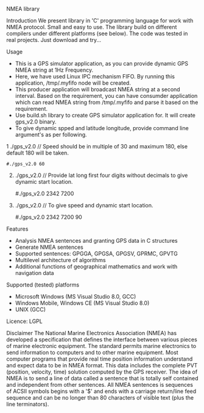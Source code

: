 NMEA library

Introduction
We present library in 'C' programming language for work with NMEA protocol. Small and easy to use. The library build on different compilers under different platforms (see below). The code was tested in real projects. Just download and try...

Usage
* This is a GPS simulator application, as you can provide dynamic GPS NMEA string at 1Hz Frequency.
* Here, we have used Linux IPC mechanism FIFO. By running this application, /tmp/.myfifo node will be created. 
* This producer application will broadcast NMEA string at a second interval. Based on the requirement, you can have consumder application which can read NMEA string from /tmp/.myfifo and 
  parse it based on the requirement. 
* Use build.sh library to create GPS simulator application for. It will create gps_v2.0 binary.
* To give dynamic spped and latitude longitude, provide command line argument's as per following.

1 ./gps_v2.0 <kmphspeed>		// Speed should be in multiple of 30 and maximum 180, else default 180 will be taken.

	#./gps_v2.0 60
	
2. ./gps_v2.0 <lat> <long>		// Provide lat long first four digits without decimals to give dynamic start location.

	#./gps_v2.0 2342 7200
	
3. ./gps_v2.0 <lat> <long> <kmphspeed>	// To give speed and dynamic start location.

	#./gps_v2.0 2342 7200 90

Features
- Analysis NMEA sentences and granting GPS data in C structures
- Generate NMEA sentences
- Supported sentences: GPGGA, GPGSA, GPGSV, GPRMC, GPVTG
- Multilevel architecture of algorithms
- Additional functions of geographical mathematics and work with navigation data

Supported (tested) platforms
- Microsoft Windows (MS Visual Studio 8.0, GCC)
- Windows Mobile, Windows CE (MS Visual Studio 8.0)
- UNIX (GCC)

Licence: LGPL

Disclaimer
The National Marine Electronics Association (NMEA) has developed a specification that defines the interface between various pieces of marine electronic equipment. The standard permits marine electronics to send information to computers and to other marine equipment. Most computer programs that provide real time position information understand and expect data to be in NMEA format. This data includes the complete PVT (position, velocity, time) solution computed by the GPS receiver. The idea of NMEA is to send a line of data called a sentence that is totally self contained and independent from other sentences. All NMEA sentences is sequences of ACSII symbols begins with a '$' and ends with a carriage return/line feed sequence and can be no longer than 80 characters of visible text (plus the line terminators).
